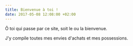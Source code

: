 ```yaml
---
title: Bienvenue à toi !
date: 2017-05-08 12:08:00 +02:00
---
```


Ô toi qui passe par ce site, soit le ou la bienvenue.

J'y compile toutes mes envies d'achats et mes possessions.
